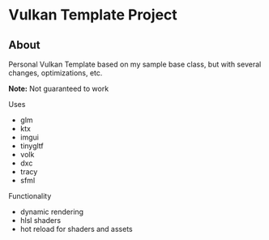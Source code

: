 # Vulkan Template Project

## About

Personal Vulkan Template based on my sample base class, but with several changes, optimizations, etc.

**Note:** Not guaranteed to work

Uses
- glm
- ktx
- imgui
- tinygltf
- volk
- dxc
- tracy
- sfml

Functionality
- dynamic rendering
- hlsl shaders
- hot reload for shaders and assets